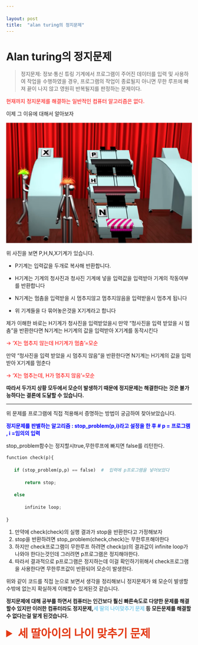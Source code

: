 ```yaml
---

layout: post
title:  "alan turing의 정지문제"
---
```


# **Alan turing의 정지문제**

> 정지문제: 정보·통신 튜링 기계에서 프로그램이 주어진 데이터를 입력 및 사용하여 작업을 수행하였을 경우, 프로그램의 작업이 종료될지 아니면 무한 루프에 빠져 끝이 나지 않고 영원히 반복될지를 판정하는 문제이다.

<span style="color:red">현재까지 정지문제를 해결하는 일반적인 컴퓨터 알고리즘은 없다.</span>

이제 그 이유에 대해서 알아보자




![KakaoTalk_20211005_175652961](../images/2021-10-05-first/KakaoTalk_20211005_175652961-16334259723731.png)

위 사진을 보면 P,H,N,X기계가 있습니다.

- P기계는 입력값을 두개로 복사해 반환합니다.

- H기계는 기계의 청사진과 청사진 기계에 넣을 입력값을 입력받아 기계의 작동여부를 반환합니다

- N기계는 멈춤을 입력받을 시 멈추지않고 멈추지않음을 입력받을시 멈추게 됩니다

- 위 기계들을 다 묶어놓은것을 X기계라고 합니다


제가 이해한 바로는 H기계가 청사진을 입력받았을시 만약 “청사진을 입력 받았을 시 멈춤”을 반환한다면 N기계는 H기계의 값을 입력받아 X기계를 동작시킨다  

<span style="color:red">->  ‘X는 멈추지 않는데 H기계가 멈춤’=모순</span>

만약 “청사진을 입력 받았을 시 멈추지 않음”을 반환한다면 N기계는 H기계의 값을 입력받아 X기계를 멈춘다

<span style="color:red">->  ‘X는 멈추는데, H가 멈추지 않음’=모순</span>

 

**따라서 두가지 상황 모두에서 모순이 발생하기 때문에 정지문제는 해결한다는 것은 불가능하다는 결론에 도달할 수 있습니다.**



---------

 

위 문제를 프로그램에 직접 적용해서 증명하는 방법이 궁금하여 찾아보았습니다.

**<span style="color:blue">정지문제를 판별하는 알고리즘 : stop_problem(p,i)라고 설정을 한 후     # p = 프로그램 , i =임의의 입력</span>**

stop_problem함수는 정지할시true,무한루프에 빠지면 false를 리턴한다.

```python
function check(p){

​	if (stop_problem(p,p) == false)  #  입력에 p프로그램을 넣어보았다

​		return stop;

​	else

​		infinite loop;

}
```





1. 만약에 check(check)의 실행 결과가 stop을 반환한다고 가정해보자
2. stop을 반환하려면 stop_problem(check,check)는 무한루프해야한다
3. 하지만 check프로그램이 무한루프 하려면 check(p)의 결과값이 infinite loop가 나와야 한다는것인데 그러려면 p프로그램은 정지해야한다. 
4. 따라서 결과적으로 p프로그램은 정지하는데 이걸 확인하기위해서 check프로그램을 사용한다면 무한루프값이 반환되어 모순이 발생한다.



위와 같이 코드를 직접 눈으로 보면서 생각을 정리해보니 정지문제가 왜 모순이 발생할 수밖에 없는지 확실하게 이해할수 있게된것 같습니다.

**정지문제에 대해 공부를 하면서 컴퓨터는 인간보다 훨신 빠른속도로 다양한 문제를 해결할수 있지만 이러한 컴퓨터라도 정지문제,<span style="color:skyblue">세 딸의 나이맞추기 문제</span> 등 모든문제를 해결할 수 없다는걸 알게 된것습니다.**
<details>
    <summary style="font-Weight : bold; font-size : 30px; color :#E43914;">세 딸아이의 나이 맞추기 문제</summary>
    <div>
      한 사람이 세 딸이 있는 사람에게
      딸들의 나이를 물었다.
      그러자 그 아버지는 대답하길
      "세 아이 나이를 곱하면 36이 되지요"라고.
      이에 그 사람은
      "그것만으론 알 수 없겠는데요"라고 말하자
      아버지는 다시 말하길
      "세 아이 나이를 더하면 현관에 번지수(13)와 같지요"
      "그래도 모르겠는데요"라고 그가 말하자
      그 아버지는 "맏이는 금발이지요"라고 말했다.
      그러자, 그는
      이제 알겠네요, 따님들이 각각 몇 살인지"
      그는 어떻게 푼 것일까?
      </div>
  </details>





    









